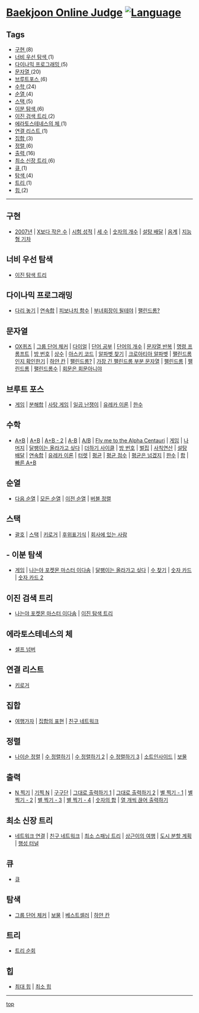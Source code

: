 # [Baekjoon Online Judge](https://www.acmicpc.net/) [![Language](https://img.shields.io/badge/language-C%20%2F%20C%2B%2B11-red.svg)](#)

## Tags
- <a href="#implementation"> 구현 </a> (8)
- <a href="#bfs"> 너비 우선 탐색 </a> (1)
- <a href="#dp"> 다이나믹 프로그래밍 </a> (5)
- <a href="#string"> 문자열 </a> (20)
- <a href="#bruteforce"> 브루트포스 </a> (6)
- <a href="#math"> 수학 </a> (24)
- <a href="#permutation"> 순열 </a> (4)
- <a href="#stack"> 스택 </a> (5)
- <a href="#binarysearch"> 이분 탐색 </a> (6)
- <a href="#bst"> 이진 검색 트리  </a> (2)
- <a href="#sieve"> 에라토스테네스의 체 </a> (1)
- <a href="#linkedlist"> 연결 리스트 </a> (1)
- <a href="#set"> 집합 </a> (3)
- <a href="#sort"> 정렬 </a> (6)
- <a href="#print"> 출력 </a> (16)
- <a href="#mst"> 최소 신장 트리 </a> (6)
- <a href="#queue"> 큐 </a> (1)
- <a href="#search"> 탐색 </a> (4)
- <a href="#tree"> 트리 </a> (1)
- <a href="#heap"> 힙 </a> (2)

<hr />

## <a name="implementation"> 구현 </a> 
- [2007년](./problems/01924-2007년) | [X보다 작은 수](./problems/10871-X보다작은수) | [시험 성적](./problems/09498-시험성적) | [세 수](./problems/10817-세수) | [숫자의 개수](./problems/02577-숫자의개수) | [설탕 배달](./problems/02839-설탕배달) | [음계](./problems/02920-음계) | [지능형 기차](./problems/02455-지능형기차)

## <a name="bfs"> 너비 우선 탐색 </a>
- [이진 탐색 트리](./problems/02957-이진탐색트리)

## <a name="dp"> 다이나믹 프로그래밍 </a>
- [다리 놓기](./problems/01010-다리놓기/) | [연속합](./problems/01912-연속합) | [피보나치 함수](./problems/01003-피보나치함수) | [부녀회장이 될테야](./problems/02775-부녀회장이될테야) | [팰린드롬?](./problems/10942-팰린드롬)

## <a name="string"> 문자열 </a>
- [OX퀴즈](./problems/08958-OX퀴즈) | [그룹 단어 체커](./problems/01316-그룹단어체커) | [다이얼](./problems/05622-다이얼) | [단어 공부](./problems/01157-단어공부) | [단어의 개수](./problems/01152-단어의개수) | [문자열 반복](./problems/02675-문자열반복) | [명령 프롬프트](./problems/01032-명령프롬프트) | [방 번호](./problems/01475-방번호) | [상수](./problems/02908-상수) | [아스키 코드](./problems/11654-아스키코드) | [알파벳 찾기](./problems/10809-알파벳찾기) | [크로아티아 알파벳](./problems/02941-크로아티아알파벳) | [팰린드롬인지 확인한기](./problems/10988-팰린드롬인지확인하기) | [하얀 칸](./problems/01100-하얀칸) | [팰린드롬?](./problems/10942-팰린드롬) | [가장 긴 팰린드롬 부분 문자열](./problems/14444-가장긴팰린드롬부분문자열) | [팰린드롬](./problems/13235-팰린드롬) | [팰린드롬](./problems/10174-팰린드롬) | [팰린드롬수](./problems/01259-팰린드롬수) | [회문은 회문아니야](./problems/15927-회문은회문아니야)

## <a name="bruteforce"> 브루트 포스 </a>
- [게임](./problems/01072-게임) | [분해합](./problems/02231-분해합) | [사탕 게임](./problems/03085-사탕게임) | [일곱 난쟁이](./problems/02309-일곱난쟁이) | [유레카 이론](./problems/10448-유레카이론) | [한수](./problems/01065-한수)

## <a name="math"> 수학 </a>
- [A×B](./problems/10998-A×B) | [A+B](./problems/01000-A+B) | [A+B - 2](./problems/02558-A+B-2) | [A-B](./problems/01001-A-B/) | [A/B](./problems/01008-ADivideB) | [Fly me to the Alpha Centauri](./problems/01011-AlphaCentauri) | [게임](./problems/01072-게임) | [나머지](./problems/10430-나머지) | [달팽이는 올라가고 싶다](./problems/02869-달팽이는올라가고싶다) | [더하기 사이클](./problems/01110-더하기사이클) | [방 번호](./problems/01475-방번호) | [벌집](./problems/02292-벌집) | [사칙연산](./problems/10869-사칙연산) | [설탕 배달](./problems/02839-설탕배달) | [연속합](./problems/01912-연속합) | [유레카 이론](./problems/10448-유레카이론) | [터렛](./problems/01002-터렛) | [평균](./problems/01546-평균) | [평균 점수](./problems/10039-평균점수) | [평균은 넘겠지](./problems/04344-평균은넘겠지) | [한수](./problems/01065-한수) | [합](./problems/08393-합) | [빠른 A+B](./problems/15552-빠른A+B)

## <a name="permutation"> 순열 </a>
- [다음 순열](./problems/10972-다음순열) | [모든 순열](./problems/10974-모든순열) | [이전 순열](./problems/10973-이전순열) | [버블 정렬](./problems/11920-버블정렬)

## <a name="stack"> 스택 </a>
- [괄호](./problems/09012-괄호) | [스택](./problems/10828-스택) | [키로거](./problems/05397-키로거) | [후위표기식](./problems/01918-후위표기식) | [회사에 있는 사람](./problems/07785-회사에있는사람)

## - <a name="binarysearch"> 이분 탐색 </a> 
- [게임](./problems/01072-게임) | [나는야 포켓몬 마스터 이다솜](./problems/01620-나는야포켓몬마스터이다솜) | [달팽이는 올라가고 싶다](./problems/02869-달팽이는올라가고싶다) | [수 찾기](./problems/01920-수찾기) | [숫자 카드](./problems/10815-숫자카드) | [숫자 카드 2](./problems/10816-숫자카드2)
  
## <a name="bst">  이진 검색 트리  </a>
- [나는야 포켓몬 마스터 이다솜](./problems/01620-나는야포켓몬마스터이다솜) | [이진 탐색 트리](./problems/02957-이진탐색트리)

## <a name="sieve"> 에라토스테네스의 체 </a>
- [셀프 넘버](./problems/04673-셀프넘버)

## <a name="linkedlist"> 연결 리스트 </a>
- [키로거](./problems/05397-키로거)
  
## <a name="set"> 집합 </a>
- [여행가자](./problems/01976-여행가자) | [집합의 표현](./problems/01717-집합의표현) | [친구 네트워크](./problems/04195-친구네트워크)

## <a name="sort"> 정렬 </a>
- [나이순 정렬](./problems/10814-나이순정렬) | [수 정렬하기](./problems/02750-수정렬하기) | [수 정렬하기 2](./problems/02751-수정렬하기2) | [수 정렬하기 3](./problems/10989-수정렬하기3) | [소트인사이드](./problems/01427-소트인사이드) | [보물](./problems/01026-보물)

## <a name="print"> 출력 </a>
- [N 찍기](./problems/02741-N찍기) | [기찍 N](./problems/02742-기찍N) | [구구단](./problems/02739-구구단) | [그대로 출력하기 1](./problems/11718-그대로출력하기) | [그대로 출력하기 2](./problems/11719-그대로출력하기2) | [별 찍기 - 1](./problems/02438-별찍기-1) | [별 찍기 - 2](./problems/02439-별찍기-2) | [별 찍기 - 3](./problems/02440-별찍기-3) | [별 찍기 - 4](./problems/02441-별찍기-4
) | [숫자의 합](./problems/11720-숫자의합) | [열 개씩 끊어 출력하기](./problems/11721-열개씩끊어출력하기)

## <a name="mst"> 최소 신장 트리 </a>
- [네트워크 연결](./problems/01922-네트워크연결) | [친구 네트워크](./problems/04195-친구네트워크) | [최소 스패닝 트리](./problems/01197-최소스패닝트리) | [상근이의 여행](./problems/09372-상근이의여행) | [도시 분할 계획](./problems/01647-도시분할계획) | [행성 터널](./problems/02887-행성터널)

## <a name="queue"> 큐 </a>
- [큐](./problems/10845-큐)

## <a name="search"> 탐색 </a>
- [그룹 단어 체커](./problems/01316-그룹단어체커) | [보물](./problems/01026-보물) | [베스트셀러](./problems/01302-베스트셀러) | [하얀 칸](./problems/01100-하얀칸)

## <a name="tree"> 트리 </a>
- [트리 순회](./problems/01991-트리순회)

## <a name="heap"> 힙 </a>
- [최대 힙](./problems/11279-최대힙) | [최소 힙](./problems/01927-최소힙)

<hr/>
<a href="#">top</a>
